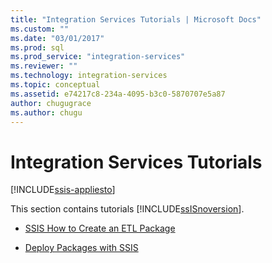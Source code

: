 ```yaml
---
title: "Integration Services Tutorials | Microsoft Docs"
ms.custom: ""
ms.date: "03/01/2017"
ms.prod: sql
ms.prod_service: "integration-services"
ms.reviewer: ""
ms.technology: integration-services
ms.topic: conceptual
ms.assetid: e74217c8-234a-4095-b3c0-5870707e5a87
author: chugugrace
ms.author: chugu
---
```

# Integration Services Tutorials

[!INCLUDE[ssis-appliesto](../includes/ssis-appliesto-ssvrpluslinux-asdb-asdw-xxx.md)]


This section contains tutorials [!INCLUDE[ssISnoversion](../includes/ssisnoversion-md.md)].  
  
-   [SSIS How to Create an ETL Package](../integration-services/ssis-how-to-create-an-etl-package.md)  
  
-   [Deploy Packages with SSIS](../integration-services/deploy-packages-with-ssis.md)  
  
  
  
